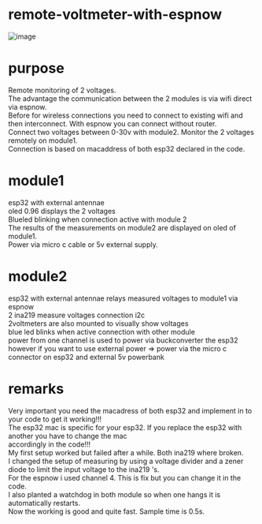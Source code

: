 # remote-voltmeter-with-espnow 
![image](https://github.com/user-attachments/assets/52304627-868e-4aef-a64e-d8dc5ba9e61f)
# purpose
Remote monitoring of 2 voltages.<br />
The advantage the communication between the 2 modules is via wifi direct via espnow.<br />
Before for wireless connections you need to connect to existing wifi and then interconnect. With espnow you can connect without router.<br />
Connect two voltages between 0-30v with module2. Monitor the 2 voltages remotely on module1.<br />
Connection is based on macaddress of both esp32 declared in the code.<br />

# module1
esp32 with external antennae<br />
oled 0.96 displays the 2 voltages<br />
Blueled blinking when connection active with module 2<br />
The results of the measurements on module2 are displayed on oled of module1.<br />
Power via micro c cable or 5v external supply.<br />
# module2 
esp32 with external antennae relays measured voltages to module1 via espnow<br />
2 ina219 measure voltages connection i2c<br />
2voltmeters are also mounted to visually show voltages<br />
blue led blinks when active connection with other module<br />
power from one channel is used to power via buckconverter the esp32<br />
however if you want to use external power => power via the micro c connector on esp32 and external 5v powerbank<br />
# remarks
Very important you need the macadress of both esp32 and implement in to your code to get it working!!! <br />
The esp32 mac is specific for your esp32. If you replace the esp32 with another you have to change the mac  <br />
accordingly in the code!!! <br />
My first setup worked but failed after a while. Both ina219 where broken. <br />
I changed the setup of measuring by using a voltage divider and a zener diode to limit the input voltage to the ina219 's.<br />
For the espnow i used channel 4. This is fix but you can change it in the code.<br />
I also planted a watchdog in both module so when one hangs it is automatically restarts.<br />
Now the working is good and quite fast. Sample time is 0.5s.<br />






